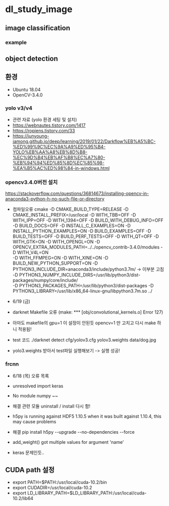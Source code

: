 # dl_study_image

## image classification 
### example

## object detection 

## 환경
- Ubuntu 18.04
- OpenCV-3.4.0

### yolo v3/v4
- 관련 자료 (yolo 환경 세팅 및 설치)
- https://webnautes.tistory.com/1417
- https://ropiens.tistory.com/33
- https://junyoung-jamong.github.io/deep/learning/2019/01/22/Darkflow%EB%A5%BC-%ED%99%9C%EC%9A%A9%ED%95%B4-YOLO%EB%AA%A8%EB%8D%B8-%EC%9D%B4%EB%AF%B8%EC%A7%80-%EB%94%94%ED%85%8D%EC%85%98-%EA%B5%AC%ED%98%84-in-windows.html

### opencv3.4.0버전 설치
https://stackoverflow.com/questions/36814673/installing-opencv-in-anaconda3-python-h-no-such-file-or-directory
- 컴파일오류
cmake -D CMAKE_BUILD_TYPE=RELEASE 
-D CMAKE_INSTALL_PREFIX=/usr/local 
-D WITH_TBB=OFF -D WITH_IPP=OFF 
-D WITH_1394=OFF 
-D BUILD_WITH_DEBUG_INFO=OFF
-D BUILD_DOCS=OFF 
-D INSTALL_C_EXAMPLES=ON 
-D INSTALL_PYTHON_EXAMPLES=ON 
-D BUILD_EXAMPLES=OFF 
-D BUILD_TESTS=OFF 
-D BUILD_PERF_TESTS=OFF 
-D WITH_QT=OFF 
-D WITH_GTK=ON 
-D WITH_OPENGL=ON 
-D OPENCV_EXTRA_MODULES_PATH=../../opencv_contrib-3.4.0/modules 
-D WITH_V4L=ON  
-D WITH_FFMPEG=ON 
-D WITH_XINE=ON 
-D BUILD_NEW_PYTHON_SUPPORT=ON 
-D PYTHON3_INCLUDE_DIR=anaconda3/include/python3.7m/ -> 이부분 고침
-D PYTHON3_NUMPY_INCLUDE_DIRS=/usr/lib/python3/dist-packages/numpy/core/include/  
-D PYTHON3_PACKAGES_PATH=/usr/lib/python3/dist-packages 
-D PYTHON3_LIBRARY=/usr/lib/x86_64-linux-gnu/libpython3.7m.so ../

- 6/19 (금) 
- darknet Makefile 오류 (make: *** [obj/convolutional_kernels.o] Error 127)
- 아마도 makefile의 gpu=1 이 설정이 안된듯 opencv=1 만 고치고 다시 make 하니 적용됨!
- test 코드  ./darknet detect cfg/yolov3.cfg yolov3.weights data/dog.jpg
- yolo3.weights 받아서 test파일 실행해보기 -> 실행 성공!


### frcnn

- 6/18 (목) 오류 목록

- unresolved import keras
- No module numpy ~~
- 해결 관련 모듈 uninstall / install 다시 함!

- h5py is running against HDF5 1.10.5 when it was built against 1.10.4, this may cause problems
- 해결 pip install h5py --upgrade --no-dependencies --force

- add_weight() got multiple values for argument 'name'
- keras 문제인듯..

## CUDA path 설정
- export PATH=$PATH:/usr/local/cuda-10.2/bin
- export CUDADIR=/usr/local/cuda-10.2
- export LD_LIBRARY_PATH=$LD_LIBRARY_PATH:/usr/local/cuda-10.2/lib64
